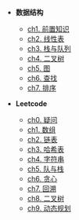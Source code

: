 * **数据结构**

    * [ch1. 前置知识](Note/01DS/Datestructure/ch01)
    * [ch2. 线性表](Note/01DS/Datestructure/ch02)
    * [ch3. 栈与队列](Note/01DS/Datestructure/ch03)
    * [ch4. 二叉树](Note/01DS/Datestructure/ch04)
    * [ch5. 图](Note/01DS/Datestructure/ch05)
    * [ch6. 查找](Note/01DS/Datestructure/ch06)
    * [ch7. 排序](Note/01DS/Datestructure/ch07)

* **Leetcode**
    * [ch0. 疑问](Note/01DS/ch0)
    * [ch1. 数组](Note/01DS/ch1)
    * [ch2. 链表](Note/01DS/ch2)
    * [ch3. 哈希表](Note/01DS/ch3)
    * [ch4. 字符串](Note/01DS/ch4)
    * [ch5. 队与栈](Note/01DS/ch5)
    * [ch6. 贪心](Note/01DS/ch6)
    * [ch7. 回溯](Note/01DS/ch7)
    * [ch8. 二叉树](Note/01DS/ch8)
    * [ch9. 动态规划](Note/01DS/ch9)

